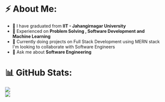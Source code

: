 # ⚡ About Me:
- 🔭 I have graduated from **IIT - Jahangirnagar University**
- 💫 Experienced on **Problem Solving , Software Development and Machine Learning**  
- 🌱 Currently doing projects on Full Stack Development using MERN stack<br>I'm looking to collaborate with Software Engineers <br>
- 💬 Ask me about **Software Engineering**

# 📊 GitHub Stats:
![](https://github-readme-stats.vercel.app/api?username=mMaruf1998&theme=default_repocard&hide_border=false&include_all_commits=false&count_private=true)<br/>
![](https://github-readme-streak-stats.herokuapp.com/?user=mMaruf1998&theme=default_repocard&hide_border=false)<br/>

